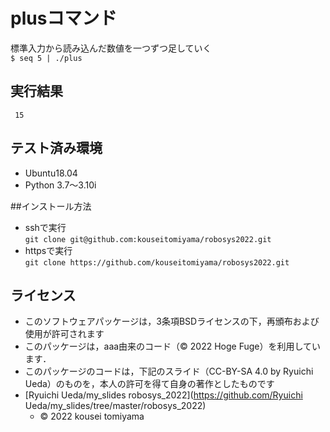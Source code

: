 # plusコマンド
標準入力から読み込んだ数値を一つずつ足していく  
`$ seq 5 | ./plus`

 ## 実行結果
` 15`

## テスト済み環境
* Ubuntu18.04
* Python 3.7〜3.10i  

##インストール方法
* sshで実行  
`git clone git@github.com:kouseitomiyama/robosys2022.git`
* httpsで実行  
`git clone https://github.com/kouseitomiyama/robosys2022.git`

## ライセンス
 * このソフトウェアパッケージは，3条項BSDライセンスの下，再頒布および使用が許可されます
 * このパッケージは，aaa由来のコード（© 2022 Hoge Fuge）を利用しています．
  * このパッケージのコードは，下記のスライド（CC-BY-SA 4.0 by Ryuichi Ueda）のものを，本人の許可を得て自身の著作としたものです
* [Ryuichi Ueda/my_slides robosys_2022](https://github.com/Ryuichi Ueda/my_slides/tree/master/robosys_2022)
  * © 2022 kousei tomiyama
